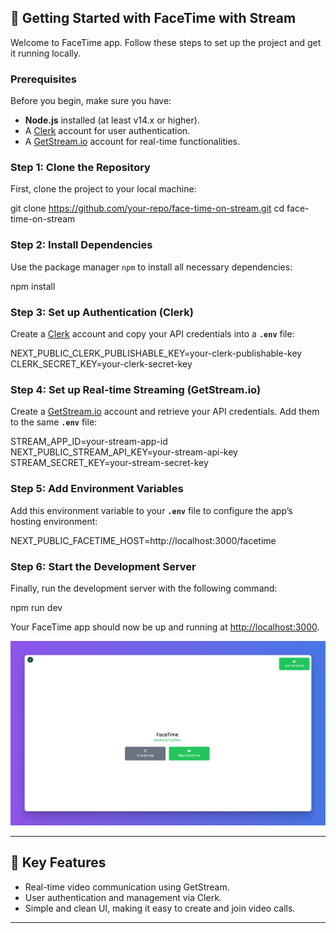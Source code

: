## 🚀 Getting Started with FaceTime with Stream

Welcome to FaceTime app. Follow these steps to set up the project and get it running locally.

### Prerequisites
Before you begin, make sure you have:

- **Node.js** installed (at least v14.x or higher).
- A [Clerk](https://clerk.com/) account for user authentication.
- A [GetStream.io](https://getstream.io/) account for real-time functionalities.

### Step 1: Clone the Repository
First, clone the project to your local machine:

git clone https://github.com/your-repo/face-time-on-stream.git
cd face-time-on-stream


### Step 2: Install Dependencies
Use the package manager `npm` to install all necessary dependencies:

npm install

### Step 3: Set up Authentication (Clerk)
Create a [Clerk](https://clerk.com/) account and copy your API credentials into a **`.env`** file:

NEXT_PUBLIC_CLERK_PUBLISHABLE_KEY=your-clerk-publishable-key
CLERK_SECRET_KEY=your-clerk-secret-key


### Step 4: Set up Real-time Streaming (GetStream.io)
Create a [GetStream.io](https://getstream.io/) account and retrieve your API credentials. Add them to the same **`.env`** file:

STREAM_APP_ID=your-stream-app-id
NEXT_PUBLIC_STREAM_API_KEY=your-stream-api-key
STREAM_SECRET_KEY=your-stream-secret-key


### Step 5: Add Environment Variables
Add this environment variable to your **`.env`** file to configure the app’s hosting environment:

NEXT_PUBLIC_FACETIME_HOST=http://localhost:3000/facetime


### Step 6: Start the Development Server
Finally, run the development server with the following command:

npm run dev

Your FaceTime app should now be up and running at [http://localhost:3000](http://localhost:3000).

![img.png](img.png)

---

## 🎯 Key Features

- Real-time video communication using GetStream.
- User authentication and management via Clerk.
- Simple and clean UI, making it easy to create and join video calls.

---


